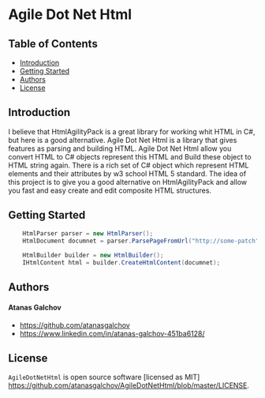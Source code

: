 # Agile Dot Net Html

## Table of Contents

- [Introduction](#introduction)
- [Getting Started](#getting-started)
- [Authors](#authors)
- [License](#license)

## Introduction

I believe that HtmlAgilityPack is a great library for working whit HTML in C#, but here is a good alternative. Agile Dot Net Html is a library that gives features as parsing and building HTML. Agile Dot Net Html allow you convert HTML to C# objects represent this HTML and Build these object to HTML string again. There is a rich set of C# object which represent HTML elements and their attributes by w3 school HTML 5 standard. The idea of this project is to give you a good alternative on HtmlAgilityPack and allow you fast and easy create and edit composite HTML structures.

## Getting Started

```C#
	HtmlParser parser = new HtmlParser();
	HtmlDocument documnet = parser.ParsePageFromUrl("http://some-patch");
	
	HtmlBuilder builder = new HtmlBuilder();
	IHtmlContent html = builder.CreateHtmlContent(documnet);
```

## Authors

#### Atanas Galchov
* https://github.com/atanasgalchov
* https://www.linkedin.com/in/atanas-galchov-451ba6128/

## License

`AgileDotNetHtml` is open source software [licensed as MIT] https://github.com/atanasgalchov/AgileDotNetHtml/blob/master/LICENSE.

[//]: # (HyperLinks)

[GitHub Repository]: https://github.com/atanasgalchov/AgileDotNetHtml

[GitHub]: https://github.com/atanasgalchov
[LinkedIn]: https://www.linkedin.com/in/atanas-galchov-451ba6128/
